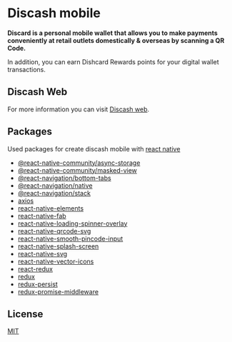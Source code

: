 # Discash mobile
<b>Discard is a personal mobile wallet that allows you to make payments conveniently at retail outlets domestically & overseas by scanning a QR Code.</b>

In addition, you can earn Dishcard Rewards points for your digital wallet transactions.
## Discash Web
For more information you can visit [Discash web](https://rinalia.github.io/FrontEnd_discash).
## Packages
Used packages for create discash mobile with [react native](https://reactnative.dev/)
* [@react-native-community/async-storage](https://www.npmjs.com/package/@react-native-community/async-storage)
* [@react-native-community/masked-view](https://www.npmjs.com/package/@react-native-community/masked-view)
* [@react-navigation/bottom-tabs](https://reactnavigation.org/docs/bottom-tab-navigator/)
* [@react-navigation/native](https://reactnavigation.org/docs/getting-started/)
* [@react-navigation/stack](https://reactnavigation.org/docs/stack-navigator/)
* [axios](https://www.npmjs.com/package/axios)
* [react-native-elements](https://react-native-elements.github.io/react-native-elements/docs/getting_started.html)
* [react-native-fab](https://www.npmjs.com/package/react-native-fab)
* [react-native-loading-spinner-overlay](https://www.npmjs.com/package/react-native-loading-spinner-overlay)
* [react-native-qrcode-svg](https://www.npmjs.com/package/react-native-qrcode-svg)
* [react-native-smooth-pincode-input](https://www.npmjs.com/package/react-native-smooth-pincode-input)
* [react-native-splash-screen](https://www.npmjs.com/package/react-native-splash-screen)
* [react-native-svg](https://www.npmjs.com/package/react-native-svg)
* [react-native-vector-icons](https://www.npmjs.com/package/react-native-vector-icons)
* [react-redux](https://www.npmjs.com/package/react-redux)
* [redux](https://www.npmjs.com/package/redux)
* [redux-persist](https://www.npmjs.com/package/redux-persist)
* [redux-promise-middleware](https://www.npmjs.com/package/redux-promise-middleware)
## License
[MIT](https://choosealicense.com/licenses/mit/)
